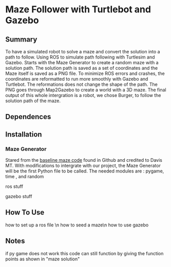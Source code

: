# Maze Follower with Turtlebot and Gazebo
## Summary

To have a simulated robot to solve a maze and convert the solution into a path to follow. Using ROS to simulate path following with Turtlesim and Gazebo. Starts with the Maze Generator to create a random maze with a solution path. The solution path is saved as a set of coordinates and the Maze itself is saved as a PNG file. To minimize ROS errors and crashes, the coordinates are reformatted to run more smoothly with Gazebo and Turtlebot. The reformations does not change the shape of the path. The PNG goes through Map2Gazebo to create a world with a 3D maze. The final output of this whole intergration is a robot, we chose Burger, to follow the solution path of the maze.

## Dependences

## Installation

### Maze Generator

Stared from the [baseline maze code]( https://github.com/tonypdavis/PythonMazeGenerator) found in Github and credited to Davis MT. With modifications to intergrate with our project, the Maze Generator will be the first Python file to be called. The needed modules are : pygame, time , and random        





ros stuff


gazebo stuff


## How To Use

how to set up a ros file \n
how to seed a maze\n
how to use gazebo


## Notes

if py game does not work this code can still function by giving the function points as shown in "maze solution"

